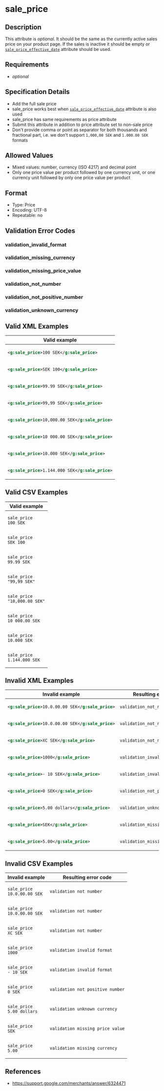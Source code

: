 # sale_price

## Description

This attribute is *optional*.
It should be the same as the currently active sales price on your product page. If the sales is inactive it should be empty or [`sale_price_effective_date`](sale_price_effective_date.md) attribute should be used.

## Requirements

* *optional*


## Specification Details

- Add the full sale price
- sale_price works best when [`sale_price_effective_date`](sale_price_effective_date.md) attribute is also used
- sale_price has same requirements as price attribute
- Submit this attribute in addition to price attribute set to non-sale price
- Don't provide comma or point as separator for both thousands and fractional part, i.e. we don't support `1,000,00 SEK` and `1.000.00 SEK` formats

## Allowed Values
- Mixed values: number, currency (ISO 4217) and decimal point
- Only one price value per product followed by one currency unit, or one currency unit followed by only one price value per product

## Format

- Type: Price
- Encoding: UTF-8
- Repeatable: no


## Validation Error Codes

### validation_invalid_format
### validation_missing_currency
### validation_missing_price_value
### validation_not_number
### validation_not_positive_number
### validation_unknown_currency

## Valid XML Examples

<table>
<thead>
<tr><th>Valid example                             </th></tr>
</thead>
<tbody>
<tr><td>

```xml
<g:sale_price>100 SEK</g:sale_price>      
```

</td></tr>
<tr><td>

```xml
<g:sale_price>SEK 100</g:sale_price>      
```

</td></tr>
<tr><td>

```xml
<g:sale_price>99.99 SEK</g:sale_price>    
```

</td></tr>
<tr><td>

```xml
<g:sale_price>99,99 SEK</g:sale_price>    
```

</td></tr>
<tr><td>

```xml
<g:sale_price>10,000.00 SEK</g:sale_price>
```

</td></tr>
<tr><td>

```xml
<g:sale_price>10 000.00 SEK</g:sale_price>
```

</td></tr>
<tr><td>

```xml
<g:sale_price>10.000 SEK</g:sale_price>   
```

</td></tr>
<tr><td>

```xml
<g:sale_price>1.144.000 SEK</g:sale_price>
```

</td></tr>
</tbody>
</table>

## Valid CSV Examples

<table>
<thead>
<tr><th>Valid example             </th></tr>
</thead>
<tbody>
<tr><td>

```csv
sale_price
100 SEK        
```

</td></tr>
<tr><td>

```csv
sale_price
SEK 100        
```

</td></tr>
<tr><td>

```csv
sale_price
99.99 SEK      
```

</td></tr>
<tr><td>

```csv
sale_price
"99,99 SEK"    
```

</td></tr>
<tr><td>

```csv
sale_price
"10,000.00 SEK"
```

</td></tr>
<tr><td>

```csv
sale_price
10 000.00 SEK  
```

</td></tr>
<tr><td>

```csv
sale_price
10.000 SEK     
```

</td></tr>
<tr><td>

```csv
sale_price
1.144.000 SEK  
```

</td></tr>
</tbody>
</table>

## Invalid XML Examples

<table>
<thead>
<tr><th>Invalid example                            </th><th>Resulting error code          </th></tr>
</thead>
<tbody>
<tr><td>

```xml
<g:sale_price>10.0.00.00 SEK</g:sale_price>
```

</td><td>

```xml
validation_not_number         
```

</td></tr>
<tr><td>

```xml
<g:sale_price>10.0.00.00 SEK</g:sale_price>
```

</td><td>

```xml
validation_not_number         
```

</td></tr>
<tr><td>

```xml
<g:sale_price>XC SEK</g:sale_price>        
```

</td><td>

```xml
validation_not_number         
```

</td></tr>
<tr><td>

```xml
<g:sale_price>1000</g:sale_price>          
```

</td><td>

```xml
validation_invalid_format     
```

</td></tr>
<tr><td>

```xml
<g:sale_price>- 10 SEK</g:sale_price>      
```

</td><td>

```xml
validation_invalid_format     
```

</td></tr>
<tr><td>

```xml
<g:sale_price>0 SEK</g:sale_price>         
```

</td><td>

```xml
validation_not_positive_number
```

</td></tr>
<tr><td>

```xml
<g:sale_price>5.00 dollars</g:sale_price>  
```

</td><td>

```xml
validation_unknown_currency   
```

</td></tr>
<tr><td>

```xml
<g:sale_price>SEK</g:sale_price>           
```

</td><td>

```xml
validation_missing_price_value
```

</td></tr>
<tr><td>

```xml
<g:sale_price>5.00</g:sale_price>          
```

</td><td>

```xml
validation_missing_currency   
```

</td></tr>
</tbody>
</table>

## Invalid CSV Examples

<table>
<thead>
<tr><th>Invalid example          </th><th>Resulting error code          </th></tr>
</thead>
<tbody>
<tr><td>

```csv
sale_price
10.0.00.00 SEK
```

</td><td>

```csv
validation_not_number         
```

</td></tr>
<tr><td>

```csv
sale_price
10.0.00.00 SEK
```

</td><td>

```csv
validation_not_number         
```

</td></tr>
<tr><td>

```csv
sale_price
XC SEK        
```

</td><td>

```csv
validation_not_number         
```

</td></tr>
<tr><td>

```csv
sale_price
1000          
```

</td><td>

```csv
validation_invalid_format     
```

</td></tr>
<tr><td>

```csv
sale_price
- 10 SEK      
```

</td><td>

```csv
validation_invalid_format     
```

</td></tr>
<tr><td>

```csv
sale_price
0 SEK         
```

</td><td>

```csv
validation_not_positive_number
```

</td></tr>
<tr><td>

```csv
sale_price
5.00 dollars  
```

</td><td>

```csv
validation_unknown_currency   
```

</td></tr>
<tr><td>

```csv
sale_price
SEK           
```

</td><td>

```csv
validation_missing_price_value
```

</td></tr>
<tr><td>

```csv
sale_price
5.00          
```

</td><td>

```csv
validation_missing_currency   
```

</td></tr>
</tbody>
</table>

## References
* https://support.google.com/merchants/answer/6324471
